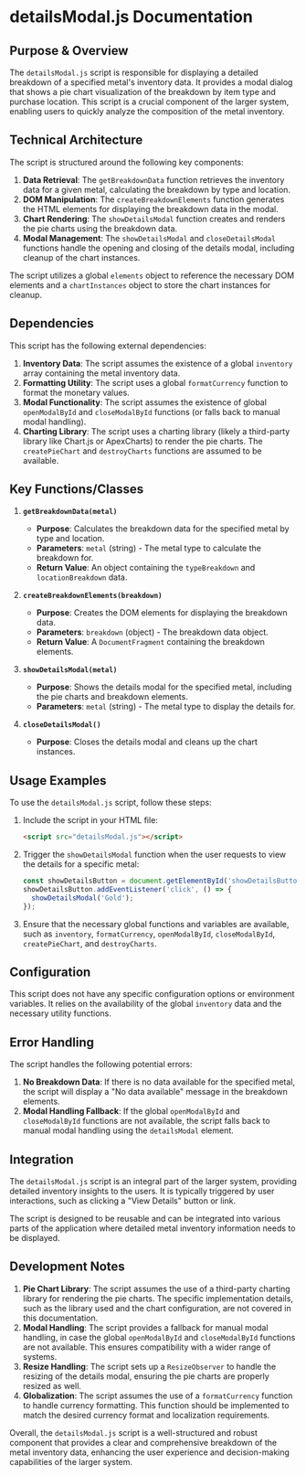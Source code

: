 # detailsModal.js Documentation

## Purpose & Overview

The `detailsModal.js` script is responsible for displaying a detailed breakdown of a specified metal's inventory data. It provides a modal dialog that shows a pie chart visualization of the breakdown by item type and purchase location. This script is a crucial component of the larger system, enabling users to quickly analyze the composition of the metal inventory.

## Technical Architecture

The script is structured around the following key components:

1. **Data Retrieval**: The `getBreakdownData` function retrieves the inventory data for a given metal, calculating the breakdown by type and location.
2. **DOM Manipulation**: The `createBreakdownElements` function generates the HTML elements for displaying the breakdown data in the modal.
3. **Chart Rendering**: The `showDetailsModal` function creates and renders the pie charts using the breakdown data.
4. **Modal Management**: The `showDetailsModal` and `closeDetailsModal` functions handle the opening and closing of the details modal, including cleanup of the chart instances.

The script utilizes a global `elements` object to reference the necessary DOM elements and a `chartInstances` object to store the chart instances for cleanup.

## Dependencies

This script has the following external dependencies:

1. **Inventory Data**: The script assumes the existence of a global `inventory` array containing the metal inventory data.
2. **Formatting Utility**: The script uses a global `formatCurrency` function to format the monetary values.
3. **Modal Functionality**: The script assumes the existence of global `openModalById` and `closeModalById` functions (or falls back to manual modal handling).
4. **Charting Library**: The script uses a charting library (likely a third-party library like Chart.js or ApexCharts) to render the pie charts. The `createPieChart` and `destroyCharts` functions are assumed to be available.

## Key Functions/Classes

1. **`getBreakdownData(metal)`**
   - **Purpose**: Calculates the breakdown data for the specified metal by type and location.
   - **Parameters**: `metal` (string) - The metal type to calculate the breakdown for.
   - **Return Value**: An object containing the `typeBreakdown` and `locationBreakdown` data.

1. **`createBreakdownElements(breakdown)`**
   - **Purpose**: Creates the DOM elements for displaying the breakdown data.
   - **Parameters**: `breakdown` (object) - The breakdown data object.
   - **Return Value**: A `DocumentFragment` containing the breakdown elements.

1. **`showDetailsModal(metal)`**
   - **Purpose**: Shows the details modal for the specified metal, including the pie charts and breakdown elements.
   - **Parameters**: `metal` (string) - The metal type to display the details for.

1. **`closeDetailsModal()`**
   - **Purpose**: Closes the details modal and cleans up the chart instances.

## Usage Examples

To use the `detailsModal.js` script, follow these steps:

1. Include the script in your HTML file:

   ```html
   <script src="detailsModal.js"></script>
   ```

1. Trigger the `showDetailsModal` function when the user requests to view the details for a specific metal:

   ```javascript
   const showDetailsButton = document.getElementById('showDetailsButton');
   showDetailsButton.addEventListener('click', () => {
     showDetailsModal('Gold');
   });
   ```

1. Ensure that the necessary global functions and variables are available, such as `inventory`, `formatCurrency`, `openModalById`, `closeModalById`, `createPieChart`, and `destroyCharts`.

## Configuration

This script does not have any specific configuration options or environment variables. It relies on the availability of the global `inventory` data and the necessary utility functions.

## Error Handling

The script handles the following potential errors:

1. **No Breakdown Data**: If there is no data available for the specified metal, the script will display a "No data available" message in the breakdown elements.
2. **Modal Handling Fallback**: If the global `openModalById` and `closeModalById` functions are not available, the script falls back to manual modal handling using the `detailsModal` element.

## Integration

The `detailsModal.js` script is an integral part of the larger system, providing detailed inventory insights to the users. It is typically triggered by user interactions, such as clicking a "View Details" button or link.

The script is designed to be reusable and can be integrated into various parts of the application where detailed metal inventory information needs to be displayed.

## Development Notes

1. **Pie Chart Library**: The script assumes the use of a third-party charting library for rendering the pie charts. The specific implementation details, such as the library used and the chart configuration, are not covered in this documentation.
2. **Modal Handling**: The script provides a fallback for manual modal handling, in case the global `openModalById` and `closeModalById` functions are not available. This ensures compatibility with a wider range of systems.
3. **Resize Handling**: The script sets up a `ResizeObserver` to handle the resizing of the details modal, ensuring the pie charts are properly resized as well.
4. **Globalization**: The script assumes the use of a `formatCurrency` function to handle currency formatting. This function should be implemented to match the desired currency format and localization requirements.

Overall, the `detailsModal.js` script is a well-structured and robust component that provides a clear and comprehensive breakdown of the metal inventory data, enhancing the user experience and decision-making capabilities of the larger system.
